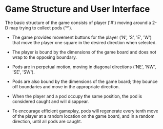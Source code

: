 # Game Structure and User Interface

The basic structure of the game consists of player ('#') moving around a
2-D map trying to collect pods ('*').

  * The game provides movement buttons for the player ('N', 'S', 'E', 'W') that
move the player one square in the desired direction when selected.

  * The player is bound by the dimensions of the game board and does not wrap to
  the opposing boundary.

  * Pods are in perpetual motion, moving in diagonal directions ('NE', 'NW',
  'SE', 'SW').

  * Pods are also bound by the dimensions of the game board; they bounce off
  boundaries and move in the appropriate direction.

  * When the player and a pod occupy the same position, the pod is considered
  caught and will disappear.

  * To encourage efficient gameplay, pods will regenerate every tenth move of
  the player at a random location on the game board, and in a random direction,
  until all pods are caught. 
